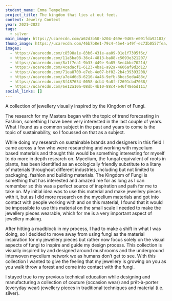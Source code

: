 ```yaml
---
student_name: Emma Tempelman
project_title: The kingdom that lies at out feet.
context: Jewelry Context
year: 2021—2022
tags:
  - silver
main_image: https://ucarecdn.com/a62d3b50-b204-469e-9465-e091fda92183/
thumb_image: https://ucarecdn.com/46b7b8e1-79c4-45e4-a49f-ec73b0557fea/
images:
  - https://ucarecdn.com/c8598a1e-83b6-431e-aa09-01e1f7395f6c/
  - https://ucarecdn.com/11a5ba08-36c4-4813-ba88-c5093e321207/
  - https://ucarecdn.com/8a1f7ea1-9b33-449e-9a85-3ec4bbc7021d/
  - https://ucarecdn.com/4cadacf1-6123-4ba1-a92a-4606af9d2d12/
  - https://ucarecdn.com/71ea8700-e7eb-4e07-bf02-2b4c39393208/
  - https://ucarecdn.com/a7e4d6d8-6216-4a46-9efb-8bcc5eda488c/
  - https://ucarecdn.com/8f487654-0058-4cb4-9a8f-f2691cbd7038/
  - https://ucarecdn.com/6e12a10a-08db-4b10-88c4-e46f48e5d111/
social_links: []
---
```

 A collection of jewellery visually inspired by the Kingdom of Fungi.

The research for my Masters began with the topic of trend forecasting in Fashion, something I have been very interested in the last couple of years. What I found as a common subject in the past and years to come is the topic of sustainability, so I focussed on that as a subject. 

While doing my research on sustainable brands and designers in this field I came across a few  who were researching and working with mycelium based materials and thought this would be something interesting for myself to do more in depth research on. Mycelium, the fungal equivalent of roots in plants, has been identified as an ecologically friendly substitute to a litany of materials throughout different industries, including but not limited to packaging, fashion and building materials. The Kingdom of Fungi is something that has interested and amazed me for as long as I can remember so this was a perfect source of inspiration and path for me to take on. My initial idea was to use this material and make jewellery pieces with it, but as I did more research on the mycelium materials and got into contact with people working with and on this material, I found that it would be impossible to use this material on the small scale I needed to make the jewellery pieces wearable,  which for me is a very important aspect of jewellery making. 

After hitting a roadblock in my process, I had to make a shift in what I was doing, so I decided to move away from using fungi as the material inspiration for my jewellery pieces but rather now focus solely on the visual aspects of fungi to inspire and guide my design process. This collection is visually inspired by and designed around mushrooms and the underground interwoven mycelium network we as humans don’t get to see. With this collection I wanted to give the feeling that my jewellery is growing on you as you walk throw a forest and come into contact with the fungi.

 I stayed true to my previous technical education while designing and manufacturing a collection of couture (occasion wear) and prêt-à-porter (everyday wear) jewellery pieces in traditional techniques and material (i.e. silver).